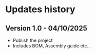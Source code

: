 # Updates history

## Version 1.0 - 04/10/2025
- Publish the project
- Includes BOM, Assembly guide etc...
